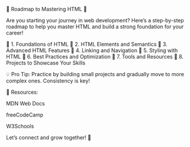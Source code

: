 🚀 Roadmap to Mastering HTML 🚀

Are you starting your journey in web development? Here’s a step-by-step roadmap to help you master HTML and build a strong foundation for your career!

📌 1. Foundations of HTML
📌 2. HTML Elements and Semantics
📌 3. Advanced HTML Features
📌 4. Linking and Navigation
📌 5. Styling with HTML
📌 6. Best Practices and Optimization
📌 7. Tools and Resources
📌 8. Projects to Showcase Your Skills

💡 Pro Tip: Practice by building small projects and gradually move to more complex ones. Consistency is key!

🔗 Resources:

MDN Web Docs

freeCodeCamp

W3Schools

Let’s connect and grow together! 🌱
